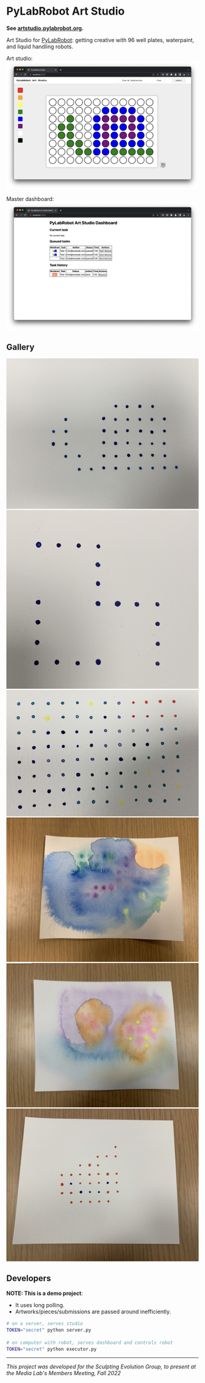 # PyLabRobot Art Studio

**See [artstudio.pylabrobot.org](https://artstudio.pylabrobot.org).**

Art Studio for [PyLabRobot](https://github.com/pylabrobot/pylabrobot): getting creative with 96 well plates, waterpaint, and liquid handling robots.

Art studio:
![Screenshot](./.github/artstudio.png)

Master dashboard:
![Screenshot](./.github/dashboard.png)

## Gallery

![Image](./.github/1.JPG)
![Image](./.github/2.JPG)
![Image](./.github/3.JPG)
![Image](./.github/4.JPG)
![Image](./.github/5.JPG)
![Image](./.github/6.JPG)

## Developers

**NOTE: This is a demo project**:

- It uses long polling.
- Artworks/pieces/submissions are passed around inefficiently.

```bash
# on a server, serves studio
TOKEN="secret" python server.py

# on computer with robot, serves dashboard and controls robot
TOKEN="secret" python executor.py
```

---

_This project was developed for the Sculpting Evolution Group, to present at the Media Lab's Members Meeting, Fall 2022_
